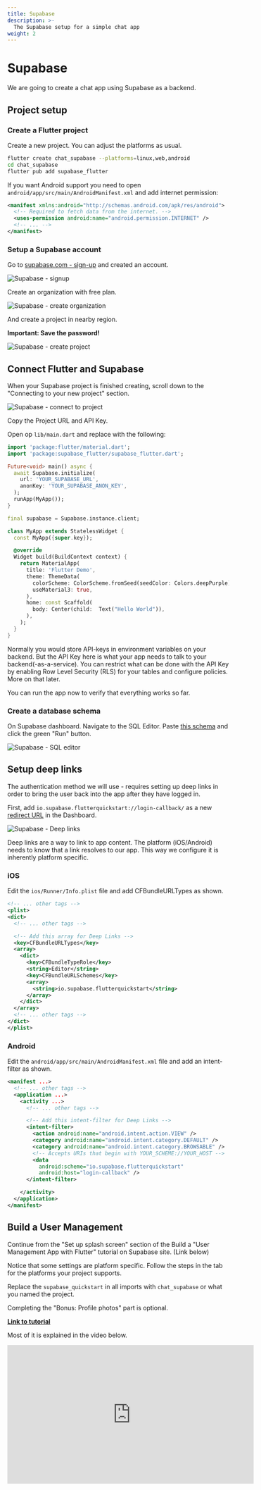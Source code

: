 ```yaml
---
title: Supabase
description: >-
  The Supabase setup for a simple chat app
weight: 2
---
```


# Supabase

We are going to create a chat app using Supabase as a backend.

## Project setup

### Create a Flutter project

Create a new project.
You can adjust the platforms as usual.

```sh
flutter create chat_supabase --platforms=linux,web,android
cd chat_supabase
flutter pub add supabase_flutter
```

If you want Android support you need to open
`android/app/src/main/AndroidManifest.xml` and add internet permission:

```xml
<manifest xmlns:android="http://schemas.android.com/apk/res/android">
  <!-- Required to fetch data from the internet. -->
  <uses-permission android:name="android.permission.INTERNET" />
  <!-- ... -->
</manifest>
```

### Setup a Supabase account

Go to [supabase.com - sign-up](https://supabase.com/dashboard/sign-up) and
created an account.

![Supabase - signup](../images/supabase_signup.png)

Create an organization with free plan.

![Supabase - create organization](../images/supabase_create_organization.png)

And create a project in nearby region.

**Important: Save the password!**

![Supabase - create project](../images/supabase_create_project.png)

## Connect Flutter and Supabase

When your Supabase project is finished creating, scroll down to the "Connecting
to your new project" section.

![Supabase - connect to project](../images/supabase_connect_to_project.png)

Copy the Project URL and API Key.

Open op `lib/main.dart` and replace with the following:

```dart
import 'package:flutter/material.dart';
import 'package:supabase_flutter/supabase_flutter.dart';

Future<void> main() async {
  await Supabase.initialize(
    url: 'YOUR_SUPABASE_URL',
    anonKey: 'YOUR_SUPABASE_ANON_KEY',
  );
  runApp(MyApp());
}

final supabase = Supabase.instance.client;

class MyApp extends StatelessWidget {
  const MyApp({super.key});

  @override
  Widget build(BuildContext context) {
    return MaterialApp(
      title: 'Flutter Demo',
      theme: ThemeData(
        colorScheme: ColorScheme.fromSeed(seedColor: Colors.deepPurple),
        useMaterial3: true,
      ),
      home: const Scaffold(
        body: Center(child:  Text("Hello World")),
      ),
    );
  }
}
```

Normally you would store API-keys in environment variables on your backend.
But the API Key here is what your app needs to talk to your
backend(-as-a-service).
You can restrict what can be done with the API Key by enabling Row Level
Security (RLS) for your tables and configure policies.
More on that later.

You can run the app now to verify that everything works so far.

### Create a database schema

On Supabase dashboard.
Navigate to the SQL Editor.
Paste [this schema](../supabase_profile.sql) and click the green "Run" button.

![Supabase - SQL editor](../images/supabase_sql_editor.png)

## Setup deep links

The authentication method we will use - requires setting up deep links in order
to bring the user back into the app after they have logged in.

First, add `io.supabase.flutterquickstart://login-callback/` as a new [redirect
URL](https://supabase.com/dashboard/project/_/auth/url-configuration) in the
Dashboard.

![Supabase - Deep links](../supabase_deep_links.png)

Deep links are a way to link to app content.
The platform (iOS/Android) needs to know that a link resolves to our app.
This way we configure it is inherently platform specific.

### iOS

Edit the `ios/Runner/Info.plist` file and add CFBundleURLTypes as shown.

```xml
<!-- ... other tags -->
<plist>
<dict>
  <!-- ... other tags -->

  <!-- Add this array for Deep Links -->
  <key>CFBundleURLTypes</key>
  <array>
    <dict>
      <key>CFBundleTypeRole</key>
      <string>Editor</string>
      <key>CFBundleURLSchemes</key>
      <array>
        <string>io.supabase.flutterquickstart</string>
      </array>
    </dict>
  </array>
  <!-- ... other tags -->
</dict>
</plist>
```

### Android

Edit the `android/app/src/main/AndroidManifest.xml` file and add an
intent-filter as shown.

```xml
<manifest ...>
  <!-- ... other tags -->
  <application ...>
    <activity ...>
      <!-- ... other tags -->

      <!-- Add this intent-filter for Deep Links -->
      <intent-filter>
        <action android:name="android.intent.action.VIEW" />
        <category android:name="android.intent.category.DEFAULT" />
        <category android:name="android.intent.category.BROWSABLE" />
        <!-- Accepts URIs that begin with YOUR_SCHEME://YOUR_HOST -->
        <data
          android:scheme="io.supabase.flutterquickstart"
          android:host="login-callback" />
      </intent-filter>

    </activity>
  </application>
</manifest>
```

## Build a User Management

Continue from the "Set up splash screen" section of the Build a "User
Management App with Flutter" tutorial on Supabase site.
(Link below)

Notice that some settings are platform specific.
Follow the steps in the tab for the platforms your project supports.

Replace the `supabase_quickstart` in all imports with `chat_supabase` or what
you named the project.

Completing the "Bonus: Profile photos" part is optional.

**[Link to tutorial](https://supabase.com/docs/guides/getting-started/tutorials/with-flutter?database-method=sql&platform=ios#set-up-splash-screen)**

Most of it is explained in the video below.

<iframe width="560" height="315"
  src="https://www.youtube.com/embed/r7ysVtZ5Row?si=EEhlwteM75JdFa9Y"
  title="YouTube video player" frameborder="0" allow="accelerometer; autoplay;
  clipboard-write; encrypted-media; gyroscope; picture-in-picture; web-share"
  referrerpolicy="strict-origin-when-cross-origin" allowfullscreen></iframe>
